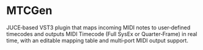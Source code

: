 # MTCGen
JUCE‑based VST3 plugin that maps incoming MIDI notes to user‑defined timecodes and outputs MIDI Timecode (Full SysEx or Quarter‑Frame) in real time, with an editable mapping table and multi‑port MIDI output support.
